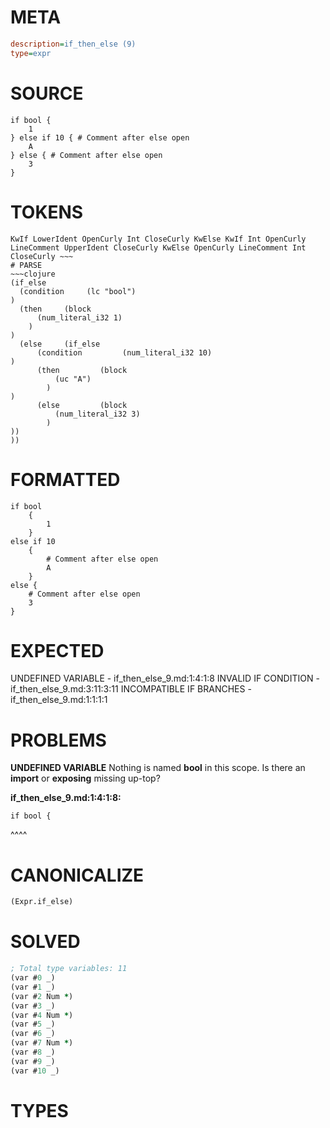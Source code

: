 # META
~~~ini
description=if_then_else (9)
type=expr
~~~
# SOURCE
~~~roc
if bool {
	1
} else if 10 { # Comment after else open
	A
} else { # Comment after else open
	3
}
~~~
# TOKENS
~~~text
KwIf LowerIdent OpenCurly Int CloseCurly KwElse KwIf Int OpenCurly LineComment UpperIdent CloseCurly KwElse OpenCurly LineComment Int CloseCurly ~~~
# PARSE
~~~clojure
(if_else
  (condition     (lc "bool")
)
  (then     (block
      (num_literal_i32 1)
    )
)
  (else     (if_else
      (condition         (num_literal_i32 10)
)
      (then         (block
          (uc "A")
        )
)
      (else         (block
          (num_literal_i32 3)
        )
))
))
~~~
# FORMATTED
~~~roc
if bool
	{
		1
	}
else if 10
	{
		# Comment after else open
		A
	}
else {
	# Comment after else open
	3
}
~~~
# EXPECTED
UNDEFINED VARIABLE - if_then_else_9.md:1:4:1:8
INVALID IF CONDITION - if_then_else_9.md:3:11:3:11
INCOMPATIBLE IF BRANCHES - if_then_else_9.md:1:1:1:1
# PROBLEMS
**UNDEFINED VARIABLE**
Nothing is named **bool** in this scope.
Is there an **import** or **exposing** missing up-top?

**if_then_else_9.md:1:4:1:8:**
```roc
if bool {
```
   ^^^^


# CANONICALIZE
~~~clojure
(Expr.if_else)
~~~
# SOLVED
~~~clojure
; Total type variables: 11
(var #0 _)
(var #1 _)
(var #2 Num *)
(var #3 _)
(var #4 Num *)
(var #5 _)
(var #6 _)
(var #7 Num *)
(var #8 _)
(var #9 _)
(var #10 _)
~~~
# TYPES
~~~roc
~~~

